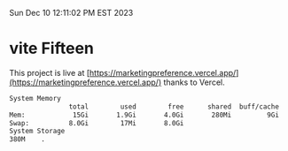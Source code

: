 Sun Dec 10 12:11:02 PM EST 2023

# vite Fifteen


This project is live at [https://marketingpreference.vercel.app/](https://marketingpreference.vercel.app/) thanks to Vercel.

```bash
System Memory
               total        used        free      shared  buff/cache   available
Mem:            15Gi       1.9Gi       4.0Gi       280Mi         9Gi        13Gi
Swap:          8.0Gi        17Mi       8.0Gi
System Storage
380M	.
```
